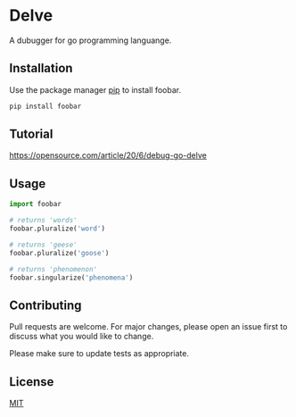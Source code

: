 # Delve

A dubugger for go programming languange.

## Installation

Use the package manager [pip](https://pip.pypa.io/en/stable/) to install foobar.

```bash
pip install foobar
```

## Tutorial
https://opensource.com/article/20/6/debug-go-delve

## Usage

```python
import foobar

# returns 'words'
foobar.pluralize('word')

# returns 'geese'
foobar.pluralize('goose')

# returns 'phenomenon'
foobar.singularize('phenomena')
```

## Contributing
Pull requests are welcome. For major changes, please open an issue first to discuss what you would like to change.

Please make sure to update tests as appropriate.

## License
[MIT](https://choosealicense.com/licenses/mit/)